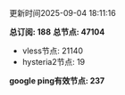 更新时间2025-09-04 18:11:16

**总订阅: 188**
**总节点: 47104**
- vless节点: 21140
- hysteria2节点: 19

**google ping有效节点: 237**
